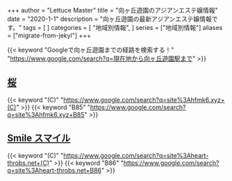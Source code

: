 +++
author = "Lettuce Master"
title = "向ヶ丘遊園のアジアンエステ嬢情報"
date = "2020-1-1"
description = "向ヶ丘遊園の最新アジアンエステ嬢情報です。"
tags = [
]
categories = [
    "地域別情報",
]
series = ["地域別情報"]
aliases = ["migrate-from-jekyl"]
+++

{{< keyword "Googleで向ヶ丘遊園までの経路を検索する！" "https://www.google.com/search?q=現在地から向ヶ丘遊園駅まで" >}}

## [桜](http://hfmk6.xyz/)
{{< keyword "(C)" "https://www.google.com/search?q=site%3Ahfmk6.xyz+(C)" >}} {{< keyword "B85" "https://www.google.com/search?q=site%3Ahfmk6.xyz+B85" >}} 

## [Smile スマイル](http://heart-throbs.net/)
{{< keyword "(C)" "https://www.google.com/search?q=site%3Aheart-throbs.net+(C)" >}} {{< keyword "B86" "https://www.google.com/search?q=site%3Aheart-throbs.net+B86" >}} 

